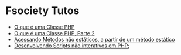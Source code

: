 # Fsociety Tutos

- [O que é uma Classe PHP](Classe.md)
- [O que é uma Classe PHP, Parte 2](Classe2.md)
- [Acessando Métodos não estáticos, a partir de um método estático](StaticClass.md)
- [Desenvolvendo Scripts não interativos em PHP](ScriptNaoInterativoPHP.md);